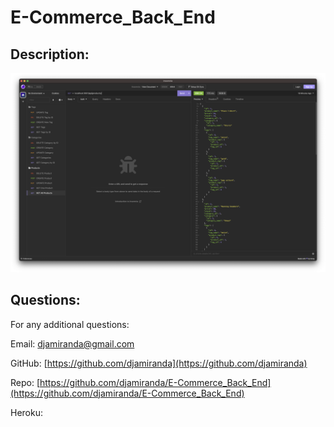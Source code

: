 # E-Commerce_Back_End
  
  
  ## Description:
  

  ![screenshot.png from assets/images should be here](./assets/images/screenshot.png)
  
  ## Questions:
  
  For any additional questions:
  
  Email:
  djamiranda@gmail.com
  
  GitHub:
  [https://github.com/djamiranda](https://github.com/djamiranda)
  
  Repo:
  [https://github.com/djamiranda/E-Commerce_Back_End](https://github.com/djamiranda/E-Commerce_Back_End)

  Heroku:
  
